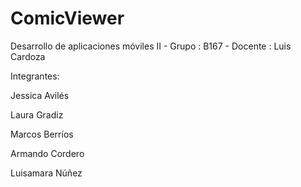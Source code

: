 # ComicViewer
 
Desarrollo de aplicaciones móviles II - Grupo : B167 - Docente : Luis Cardoza

Integrantes:

Jessica Avilés

Laura Gradiz

Marcos Berríos

Armando Cordero

Luisamara Núñez
